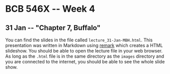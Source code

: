 # BCB 546X -- Week 4

## 31 Jan -- "Chapter 7, Buffalo"

You can find the slides in the file called `lecture_31-Jan-MBH.html`. This presentation was written in Markdown using [remark](https://remarkjs.com/#1) which creates a HTML slideshow. You should be able to open the lecture file in your  web browser. As long as the `.html` file is in the same directory as the `images` directory and you are connected to the internet, you should be able to see the whole slide show.
